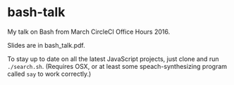# bash-talk

My talk on Bash from March CircleCI Office Hours 2016.

Slides are in bash_talk.pdf.

To stay up to date on all the latest JavaScript projects, just clone and run `./search.sh`.
(Requires OSX, or at least some speach-synthesizing program called `say` to work correctly.)
